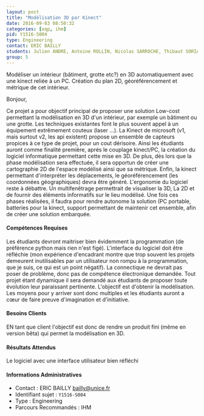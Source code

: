 ```yaml
---
layout: post
title: "Modélisation 3D par Kinect"
date: 2016-09-03 08:50:32
categories: [oqp, ihm]
pid: Y1516-S004
type: Engineering
contact: ERIC BAILLY
students: Julien ANDRE, Antoine ROLLIN, Nicolas SARROCHE, Thibaut SORIANO
group: 5
---
```

       
Modéliser un intérieur (bâtiment, grotte etc?) en 3D automatiquement avec une kinect reliée à un PC. Création du plan 2D, géoréférencement et métrique de cet intérieur.

Bonjour,

Ce projet a pour objectif principal de proposer une solution Low-cost permettant la modélisation en 3D d'un intérieur, par exemple un bâtiment ou une grotte. 
Les techniques existantes font le plus souvent appel à un équipement extrêmement couteux (laser ...). La Kinect de microsoft  (v1, mais surtout v2, les api existent) propose un ensemble de capteurs propices à ce type de projet, pour un cout dérisoire.
Ainsi les étudiants auront comme finalité première, aprés le couplage kinect/PC, la création du logiciel informatique permettant cette mise en 3D.
De plus, dès lors que la phase modélisation sera effectuée, il sera opportun de créer une cartographie 2D de l'espace modélisé ainsi que sa métrique.
Enfin, la kinect permettant d'interpréter les déplacements, le géoréférencement (les coordonnées géographiques) devra être généré.
L'ergonomie du logiciel reste à débattre. Un multifenêtrage permettrait de visualiser la 3D, La 2D et de fournir des éléments informatifs sur le lieu modélisé.
Une fois ces phases réalisées, il faudra pour rendre autonome la solution (PC portable, batteries pour la kinect, support permettant de maintenir cet ensemble, afin de créer une solution embarquée.

#### Compétences Requises
Les étudiants devront maitriser bien évidemment la programmation (de préférence python mais rien n'est figé). L'interface du logiciel doit être réfléchie (mon expérience d'encadrant montre que trop souvent les projets demeurent inutilisables par un utilisateur non rompu à la programmation, que je suis, ce qui est un point négatif).
 La connectique ne devrait pas poser de problème, donc pas de compétence électronique demandée.
Tout projet étant dynamique il sera demandé aux étudiants de proposer toute évolution leur paraissant pertinente. L'objectif est d'obtenir la modélisation. Les moyens pour y arriver sont donc multiples et les étudiants auront a cœur de faire preuve d'imagination et d'initiative.


#### Besoins Clients
EN tant que client l'objectif est donc de rendre un produit fini (même en version bêta) qui permet la modélisation en 3D.

#### Résultats Attendus
Le logiciel avec une interface utilisateur bien réfléchi
     

#### Informations Administratives
  * Contact : ERIC BAILLY <bailly@unice.fr>
  * Identifiant sujet : `Y1516-S004`
  * Type : Engineering
  * Parcours Recommandés : IHM
     